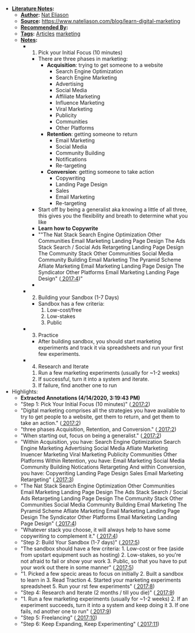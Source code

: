- **[Literature Notes](<Literature Notes.md>):**
    - **[Author](<Author.md>):** [Nat Eliason](<Nat Eliason.md>)
    - **[Source](<Source.md>):** https://www.nateliason.com/blog/learn-digital-marketing
    - **[Recommended By](<Recommended By.md>):** 
    - **[Tags](<Tags.md>):** [Articles](<Articles.md>) [marketing](<marketing.md>)
    - **[Notes](<Notes.md>):**
        - 1) Pick your Initial Focus (10 minutes)
            - There are three phases in marketing:
                - **Acquisition**: trying to get someone to a website
                    - Search Engine Optimization
                    - Search Engine Marketing
                    - Advertising
                    - Social Media
                    - Affiliate Marketing
                    - Influence Marketing
                    - Viral Marketing
                    - Publicity
                    - Communities
                    - Other Platforms
                - **Retention**: getting someone to return
                    - Email Marketing
                    - Social Media
                    - Community Building
                    - Notifications
                    - Re-targeting
                - **Conversion**: getting someone to take action
                    - Copywriting
                    - Landing Page Design
                    - Sales
                    - Email Marketing
                    - Re-targeting
            - Start off by being a generalist aka knowing a little of all three, this gives you the flexibility and breath to determine what you like
            - **Learn how to Copywrite**
            - ""The Nat Stack Search Engine Optimization Other Communities Email Marketing Landing Page Design The Ads Stack Search / Social Ads Retargeting Landing Page Design The Community Stack Other Communities Social Media Community Building Email Marketing The Pyramid Scheme Afliate Marketing Email Marketing Landing Page Design The Syndicator Other Platforms Email Marketing Landing Page Design" ([ 2017:4](zotero://open-pdf/library/items/A2ZTJDL9?page=4))"
            - 
        - 2) Building your Sandbox (1-7 Days)
            - Sandbox has a few criteria:
                1. Low-cost/free
                2. Low-stakes
                3. Public
        - 3) Practice
            - After building sandbox, you should start marketing experiments and track it via spreadsheets and run your first few experiments.
        - 4) Research and Iterate
            1. Run a few marketing experiments (usually for ~1-2 weeks)
            2. If successful, turn it into a system and iterate.
            3. If failure, find another one to run
- Highlights:
    - **Extracted Annotations (4/14/2020, 3:19:43 PM)**
    - "Step 1: Pick Your Initial Focus (10 minutes)" ([ 2017:2](zotero://open-pdf/library/items/A2ZTJDL9?page=2))
    - "Digital marketing comprises all the strategies you have available to try to get people to a website, get them to return, and get them to take an action." ([ 2017:2](zotero://open-pdf/library/items/A2ZTJDL9?page=2))
    - "three phases Acquisition, Retention, and Conversion." ([ 2017:2](zotero://open-pdf/library/items/A2ZTJDL9?page=2))
    - "When starting out, focus on being a generalist." ([ 2017:2](zotero://open-pdf/library/items/A2ZTJDL9?page=2))
    - "Within Acquisition, you have: Search Engine Optimization Search Engine Marketing Advertising Social Media Afliate Marketing Inuencer Marketing Viral Marketing Publicity Communities Other Platforms Within Retention, you have: Email Marketing Social Media Community Building Notications Retargeting And within Conversion, you have: Copywriting Landing Page Design Sales Email Marketing Retargeting" ([ 2017:3](zotero://open-pdf/library/items/A2ZTJDL9?page=3))
    - "The Nat Stack Search Engine Optimization Other Communities Email Marketing Landing Page Design The Ads Stack Search / Social Ads Retargeting Landing Page Design The Community Stack Other Communities Social Media Community Building Email Marketing The Pyramid Scheme Afliate Marketing Email Marketing Landing Page Design The Syndicator Other Platforms Email Marketing Landing Page Design" ([ 2017:4](zotero://open-pdf/library/items/A2ZTJDL9?page=4))
    - "Whatever stack you choose, it will always help to have some copywriting to complement it." ([ 2017:4](zotero://open-pdf/library/items/A2ZTJDL9?page=4))
    - "Step 2: Build Your Sandbox (1-7 days)" ([ 2017:5](zotero://open-pdf/library/items/A2ZTJDL9?page=5))
    - "The sandbox should have a few criteria: 1. Low-cost or free (aside from upstart equipment such as hosting) 2. Low-stakes, so you're not afraid to fail or show your work 3. Public, so that you have to put your work out there in some manner" ([ 2017:5](zotero://open-pdf/library/items/A2ZTJDL9?page=5))
    - "1. Picked a few specic areas to focus on initially 2. Built a sandbox to learn in 3. Read Traction 4. Started your marketing experiments spreadsheet 5. Run your rst few experiments" ([ 2017:8](zotero://open-pdf/library/items/A2ZTJDL9?page=8))
    - "Step 4: Research and Iterate (2 months / till you die)" ([ 2017:9](zotero://open-pdf/library/items/A2ZTJDL9?page=9))
    - "1. Run a few marketing experiments (usually for ~1-2 weeks) 2. If an experiment succeeds, turn it into a system and keep doing it 3. If one fails, nd another one to run" ([ 2017:9](zotero://open-pdf/library/items/A2ZTJDL9?page=9))
    - "Step 5: Freelancing" ([ 2017:10](zotero://open-pdf/library/items/A2ZTJDL9?page=10))
    - "Step 6: Keep Expanding, Keep Experimenting" ([ 2017:11](zotero://open-pdf/library/items/A2ZTJDL9?page=11))
